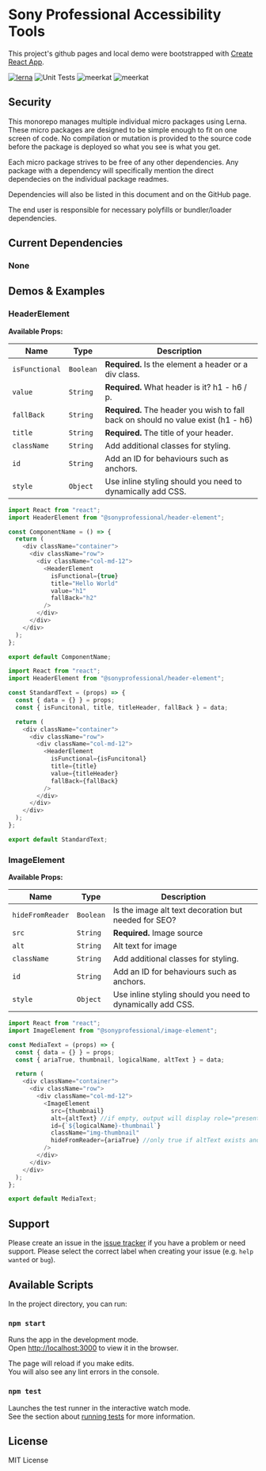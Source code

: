 # Sony Professional Accessibility Tools

This project's github pages and local demo were bootstrapped with [Create React App](https://github.com/facebook/create-react-app).

[![lerna](https://img.shields.io/badge/maintained%20with-lerna-cc00ff.svg)](https://lerna.js.org/) ![Unit Tests](https://github.com/PenguinOfWar/bagofholding/workflows/Unit%20Tests/badge.svg) ![meerkat](https://badgen.net/badge/meerkat-legacy/pending/grey?icon=libraries) ![meerkat](https://badgen.net/badge/meerkat-ii/confirmed/green?icon=libraries)

## Security

This monorepo manages multiple individual micro packages using Lerna. These micro packages are designed to be simple enough to fit on one screen of code. No compilation or mutation is provided to the source code before the package is deployed so what you see is what you get.

Each micro package strives to be free of any other dependencies. Any package with a dependency will specifically mention the direct dependecies on the individual package readmes.

Dependencies will also be listed in this document and on the GitHub page.

The end user is responsible for necessary polyfills or bundler/loader dependencies.

## Current Dependencies

### None

## Demos & Examples

### HeaderElement

**Available Props:**

| Name           | Type      | Description                                                                       |
| -------------- | --------- | --------------------------------------------------------------------------------- |
| `isFunctional` | `Boolean` | **Required.** Is the element a header or a div class.                             |
| `value`        | `String`  | **Required.** What header is it? h1 - h6 / p.                                     |
| `fallBack`     | `String`  | **Required.** The header you wish to fall back on should no value exist (h1 - h6) |
| `title`        | `String`  | **Required.** The title of your header.                                           |
| `className`    | `String`  | Add additional classes for styling.                                               |
| `id`           | `String`  | Add an ID for behaviours such as anchors.                                         |
| `style`        | `Object`  | Use inline styling should you need to dynamically add CSS.                        |

```js
import React from "react";
import HeaderElement from "@sonyprofessional/header-element";

const ComponentName = () => {
  return (
    <div className="container">
      <div className="row">
        <div className="col-md-12">
          <HeaderElement
            isFunctional={true}
            title="Hello World"
            value="h1"
            fallBack="h2"
          />
        </div>
      </div>
    </div>
  );
};

export default ComponentName;
```

```js
import React from "react";
import HeaderElement from "@sonyprofessional/header-element";

const StandardText = (props) => {
  const { data = {} } = props;
  const { isFuncitonal, title, titleHeader, fallBack } = data;

  return (
    <div className="container">
      <div className="row">
        <div className="col-md-12">
          <HeaderElement
            isFunctional={isFuncitonal}
            title={title}
            value={titleHeader}
            fallBack={fallBack}
          />
        </div>
      </div>
    </div>
  );
};

export default StandardText;
```

### ImageElement

**Available Props:**

| Name             | Type      | Description                                                |
| ---------------- | --------- | ---------------------------------------------------------- |
| `hideFromReader` | `Boolean` | Is the image alt text decoration but needed for SEO?       |
| `src`            | `String`  | **Required.** Image source                                 |
| `alt`            | `String`  | Alt text for image                                         |
| `className`      | `String`  | Add additional classes for styling.                        |
| `id`             | `String`  | Add an ID for behaviours such as anchors.                  |
| `style`          | `Object`  | Use inline styling should you need to dynamically add CSS. |

```js
import React from "react";
import ImageElement from "@sonyprofessional/image-element";

const MediaText = (props) => {
  const { data = {} } = props;
  const { ariaTrue, thumbnail, logicalName, altText } = data;

  return (
    <div className="container">
      <div className="row">
        <div className="col-md-12">
          <ImageElement
            src={thumbnail}
            alt={altText} //if empty, output will display role="presentation"
            id={`${logicalName}-thumbnail`}
            className="img-thumbnail"
            hideFromReader={ariaTrue} //only true if altText exists and bool toggled.
          />
        </div>
      </div>
    </div>
  );
};

export default MediaText;
```

## Support

Please create an issue in the [issue tracker](https://github.com/sonyprofessional/accessibility/issues) if you have a problem or need support. Please select the correct label when creating your issue (e.g. `help wanted` or `bug`).

## Available Scripts

In the project directory, you can run:

### `npm start`

Runs the app in the development mode.<br />
Open [http://localhost:3000](http://localhost:3000) to view it in the browser.

The page will reload if you make edits.<br />
You will also see any lint errors in the console.

### `npm test`

Launches the test runner in the interactive watch mode.<br />
See the section about [running tests](https://facebook.github.io/create-react-app/docs/running-tests) for more information.

## License

MIT License
